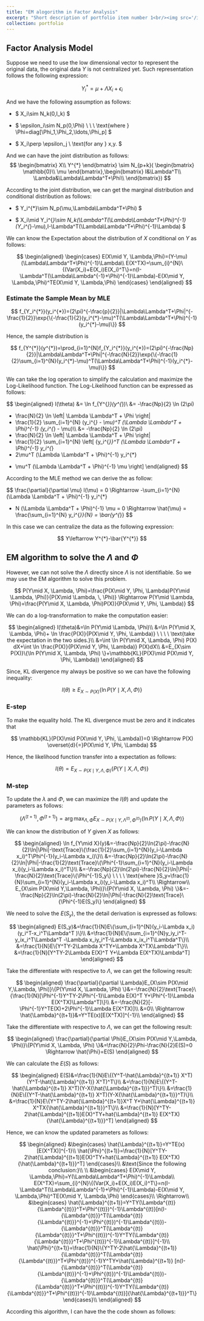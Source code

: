 ```yaml
---
title: "EM alogorithm in Factor Analysis"
excerpt: "Short description of portfolio item number 1<br/><img src='/images/500x300.png'>" 
collection: portfolio
---
```


## Factor Analysis Model

Suppose we need to use the low dimensional vector to represent the
original data, the original data $Y$ is not centralized yet. Such
representation follows the following expression:

$$
Y_i^{*}=\mu+\Lambda X_i+\epsilon_i
$$

And we have the following assumption as follows:

-   $
    X_i\sim N_k(0,I_k) 
    $

-   $
    \epsilon_i\sim N_p(0,\Phi) \ \ \ \text{where } \Phi=diag[\Phi_1,\Phi_2,\ldots,\Phi_p]
    $

-   $
    X_i\perp \epsilon_j \ \text{for any } x,y.
    $

And we can have the joint distribution as follows:
$$
\begin{bmatrix}
X\\
Y^{*}
\end{bmatrix}
\sim N_{p+k}(
\begin{bmatrix}
\mathbb{0}\\
\mu
\end{bmatrix},\begin{bmatrix}
I&\Lambda^T\\
\Lambda&\Lambda\Lambda^T+\Phi\\
\end{bmatrix})
$$

According to the joint distribution, we can get the marginal
distribution and conditional distribution as follows:

-   $
    Y_i^{*}\sim N_p(\mu,\Lambda\Lambda^T+\Phi)
    $

-   $
    X_i\mid Y_i^{*}\sim N_k(\Lambda^T(\Lambda\Lambda^T+\Phi)^{-1}(Y_i^{*}-\mu),I-\Lambda^T(\Lambda\Lambda^T+\Phi)^{-1}\Lambda)
    $

We can know the Expectation about the distribution of $X$ conditional on
$Y$ as follows:

$$
\begin{aligned}
\begin{cases}
E(X\mid Y, \Lambda,\Phi)=(Y-\mu)(\Lambda\Lambda^T+\Phi)^{-1}\Lambda\\
E(X^TX)=\sum_{i}^{N}\{(Var(X_i)+E(X_i)E(X_i)^T\}=n(I-\Lambda^T(\Lambda\Lambda^{-1}+\Phi)^{-1}\Lambda)-E(X\mid Y, \Lambda,\Phi)^TE(X\mid Y, \Lambda,\Phi)
\end{cases}
\end{aligned}
$$

### Estimate the Sample Mean by MLE

$$
f_{Y_i^{*}}(y_i^{*})=(2\pi)^{-\frac{p}{2}}|\Lambda\Lambda^T+\Phi|^{-\frac{1}{2}}\exp{\{-\frac{1}{2}(y_i^{*}-\mu)^T(\Lambda\Lambda^T+\Phi)^{-1}(y_i^{*}-\mu)\}}
$$

Hence, the sample distribution is

$$
f_{Y^{*}}(y^{*})=\prod_{i=1}^{N}f_{Y_i^{*}}(y_i^{*})=(2\pi)^{-\frac{Np}{2}}|\Lambda\Lambda^T+\Phi|^{-\frac{N}{2}}\exp{\{-\frac{1}{2}\sum_{i=1}^{N}(y_i^{*}-\mu)^T(\Lambda\Lambda^T+\Phi)^{-1}(y_i^{*}-\mu)\}}
$$

We can take the log operation to simplify the calculation and maximize
the Log-Likelihood function. The Log-Likelihood function can be
expressed as follows:

$$
\begin{aligned} 
l(\theta) &= \ln f_{Y^{*}}(y^{*})\\
&= -\frac{Np}{2} \ln (2\pi) 
   - \frac{N}{2} \ln \left| \Lambda \Lambda^T + \Phi \right|
   - \frac{1}{2} \sum_{i=1}^{N} (y_i^{*} - \mu)^T (\Lambda \Lambda^T + \Phi)^{-1} (y_i^{*} - \mu)\\\\
&= -\frac{Np}{2} \ln (2\pi) 
   - \frac{N}{2} \ln \left| \Lambda \Lambda^T + \Phi \right|
   - \frac{1}{2} \sum_{i=1}^{N} \left[ {y_i^{*}}^T (\Lambda \Lambda^T + \Phi)^{-1} y_i^{*} 
   - 2\mu^T (\Lambda \Lambda^T + \Phi)^{-1} y_i^{*} 
   + \mu^T (\Lambda \Lambda^T + \Phi)^{-1} \mu \right]
\end{aligned}
$$

According to the MLE method we can derive the as follow:

$$
\frac{\partial}{\partial \mu} l(\mu) = 0 
\Rightarrow
-\sum_{i=1}^{N} (\Lambda \Lambda^T + \Phi)^{-1} y_i^{*}
+ N (\Lambda \Lambda^T + \Phi)^{-1} \mu = 0
\Rightarrow
\hat{\mu} = \frac{\sum_{i=1}^{N} y_i^{*}}{N} = \bar{y^{*}}
$$

In this case we can centralize the data as the following expression:

$$
Y\leftarrow Y^{*}-\bar{Y^{*}}
$$

## EM algorithm to solve the $\Lambda$ and $\Phi$

However, we can not solve the $\Lambda$ directly since $\Lambda$ is not
identifiable. So we may use the EM algorithm to solve this problem.

$$
P(Y\mid X, \Lambda, \Phi)=\frac{P(X\mid Y, \Phi, \Lambda)P(Y\mid \Lambda, \Phi)}{P(X\mid \Lambda, \, \Phi)} \Rightarrow P(Y\mid \Lambda, \Phi)=\frac{P(Y\mid X, \Lambda, \Phi)P(X)}{P(X\mid Y, \Phi, \Lambda)}
$$

We can do a log-transformation to make the computation easier:

$$
\begin{aligned}
l(\theta)&=\ln P(Y\mid \Lambda, \Phi)\\
&=\ln P(Y\mid X, \Lambda, \Phi)+ \ln \frac{P(X)}{P(X\mid Y, \Phi, \Lambda)} \ \ \ \ \text{take the expectation in the two sides.}\\
&=\int \ln P(Y\mid X, \Lambda, \Phi) P(X) dX+\int \ln \frac{P(X)}{P(X\mid Y, \Phi, \Lambda)} P(X)dX\\
&=E_{X\sim P(X)}\{\ln P(Y\mid X, \Lambda, \Phi) \}+\mathbb{KL}(P(X)\mid P(X\mid Y, \Phi, \Lambda))
\end{aligned}
$$

Since, KL divergence my always be positive so we can have the following
inequality:

$$
l(\theta)\geq E_{X\sim P(X)}\{\ln P(Y\mid X, \Lambda, \Phi) \}
$$

### E-step

To make the equality hold. The KL divergence must be zero and it
indicates that

$$
\mathbb{KL}(P(X)\mid P(X\mid Y, \Phi, \Lambda))=0 \Rightarrow P(X) \overset{d}{=}P(X\mid Y, \Phi, \Lambda)
$$

Hence, the likelihood function transfer into a expectation as follows:

$$
l(\theta)=E_{X\sim P(X\mid Y,\Lambda, \Phi)}\{P(Y\mid X, \Lambda, \Phi) \}
$$

### M-step

To update the $\lambda$ and $\Phi$, we can maximize the $l(\theta)$ and
update the parameters as follows:

$$
(\Lambda^{(t+1)},\Phi^{(t+1)})=\arg\max_{\Lambda,\Phi}E_{X\sim  P(X\mid Y,\Lambda^{(t)}, \Phi^{(t)})}\{\ln P(Y\mid X, \Lambda, \Phi) \}
$$

We can know the distribution of $Y$ given $X$ as follows:

$$
\begin{aligned}
\ln f_{Y\mid X}(y)&=-\frac{Np}{2}\ln(2\pi)-\frac{N}{2}\ln|\Phi|-\text{Trace}\{\frac{1}{2}\sum_{i=1}^{N}(y_i-\Lambda x_i)^T\Phi^{-1}(y_i-\Lambda x_i)\}\\
&=-\frac{Np}{2}\ln(2\pi)-\frac{N}{2}\ln|\Phi|-\frac{1}{2}\text{Trace}\{\Phi^{-1}\sum_{i=1}^{N}(y_i-\Lambda x_i)(y_i-\Lambda x_i)^T\}\\
&=-\frac{Np}{2}\ln(2\pi)-\frac{N}{2}\ln|\Phi|-\frac{N}{2}\text{Trace}\{\Phi^{-1}S_y\} \ \ \ \ \text{where }S_y=\frac{1}{N}\sum_{i=1}^{N}(y_i-\Lambda x_i)(y_i-\Lambda x_i)^T\\
\Rightarrow\\
E_{X\sim P(X\mid Y,\Lambda, \Phi)}\{P(Y\mid X, \Lambda, \Phi) \}&=-\frac{Np}{2}\ln(2\pi)-\frac{N}{2}\ln|\Phi|-\frac{N}{2}\text{Trace}\{\Phi^{-1}E(S_y)\}
\end{aligned}
$$

We need to solve the $E(S_y)$, the the detail derivation is expressed as
follows:

$$
\begin{aligned}
E(S_y)&=\frac{1}{N}E\{\sum_{i=1}^{N}(y_i-\Lambda x_i)(y_i^T-x_i^T\Lambda^T )\}\\
&=\frac{1}{N}E\{\sum_{i=1}^{N}y_iy_i^T-y_ix_i^T\Lambda^T -\Lambda x_iy_i^T-\Lambda x_ix_i^T\Lambda^T\}\\
&=\frac{1}{N}E\{Y^TY-2\Lambda X^TY+\Lambda X^TX\Lambda^T\}\\
&=\frac{1}{N}[Y^TY-2\Lambda E(X)^T Y+\Lambda E(X^TX)\Lambda^T]
\end{aligned}
$$

Take the differentiate with respective to $\Lambda$, we can get the
following result:

$$
\begin{aligned}
\frac{\partial}{\partial \Lambda}E_{X\sim P(X\mid Y,\Lambda, \Phi)}\{P(Y\mid X, \Lambda, \Phi) \}&=-\frac{N}{2}\text{Trace}\{\frac{1}{N}[\Phi^{-1}Y^TY-2\Phi^{-1}\Lambda E(X)^T Y+\Phi^{-1}\Lambda E(X^TX)\Lambda^T]\}\\
&=-\frac{N}{2}[-\Phi^{-1}Y^TE(X)+2\Phi^{-1}\Lambda E(X^TX)]\\
&=0\\
\Rightarrow \hat{\Lambda}^{(t+1)}&=Y^TE(x)[E(X^TX)]^{-1}\\
\end{aligned}
$$

Take the differentiate with respective to $\Lambda$, we can get the
following result:

$$
\begin{aligned}
\frac{\partial}{\partial \Phi}E_{X\sim P(X\mid Y,\Lambda, \Phi)}\{P(Y\mid X, \Lambda, \Phi) \}&=\frac{N}{2}\Phi-\frac{N}{2}E(S)=0 \Rightarrow \hat{\Phi}=E(S)
\end{aligned}
$$

We can calculate the $E(S)$ as follows:

$$
\begin{aligned}
E(S)&=\frac{1}{N}E\{(Y^T-\hat{\Lambda}^{(t+1)} X^T)(Y^T-\hat{\Lambda}^{(t+1)} X^T)^T\}\\
&=\frac{1}{N}E\{(Y^T-\hat{\Lambda}^{(t+1)} X^T)(Y-X{\hat{\Lambda}^{(t+1)}}^T)\}\\
&=\frac{1}{N}E\{(Y^T-\hat{\Lambda}^{(t+1)} X^T)(Y-X{\hat{\Lambda}^{(t+1)}}^T)\}\\
&=\frac{1}{N}E\{Y^TY-2\hat{\Lambda}^{(t+1)}X^T Y+\hat{\Lambda}^{(t+1)} X^TX{\hat{\Lambda}^{(t+1)}}^T\}\\
&=\frac{1}{N}[Y^TY-2\hat{\Lambda}^{(t+1)}E(X)^TY+hat{\Lambda}^{(t+1)} E(X^TX){\hat{\Lambda}^{(t+1)}}^T]
\end{aligned}
$$

Hence, we can know the updated parameters as follows:

$$
\begin{aligned}
&\begin{cases}
\hat{\Lambda}^{(t+1)}=Y^TE(x)[E(X^TX)]^{-1}\\
\hat{\Phi}^{(t+1)}=\frac{1}{N}[Y^TY-2\hat{\Lambda}^{(t+1)}E(X)^TY+hat{\Lambda}^{(t+1)} E(X^TX){\hat{\Lambda}^{(t+1)}}^T]
\end{cases}\\
&\text{Since the following conclusion:}\\
\\
&\begin{cases}
E(X\mid Y, \Lambda,\Phi)=Y(\Lambda\Lambda^T+\Phi)^{-1}\Lambda\\
E(X^TX)=\sum_{i}^{N}\{(Var(X_i)+E(X_i)E(X_i)^T\}=n(I-\Lambda^T(\Lambda\Lambda^{-1}+\Phi)^{-1}\Lambda)-E(X\mid Y, \Lambda,\Phi)^TE(X\mid Y, \Lambda,\Phi)
\end{cases}\\
\Rightarrow\\
&\begin{cases}
\hat{\Lambda}^{(t+1)}=Y^TY(\Lambda^{(t)}{\Lambda^{(t)}}^T+\Phi^{(t)})^{-1}\Lambda^{(t)}[n(I-{\Lambda^{(t)}}^T(\Lambda^{(t)}{\Lambda^{(t)}}^{-1}+\Phi^{(t)})^{-1}\Lambda^{(t)})-{\Lambda^{(t)}}^T(\Lambda^{(t)}{\Lambda^{(t)}}^T+\Phi^{(t)})^{-1}Y^TY(\Lambda^{(t)}{\Lambda^{(t)}}^T+\Phi^{(t)})^{-1}\Lambda^{(t)}]^{-1}\\
\hat{\Phi}^{(t+1)}=\frac{1}{N}\{Y^TY-2\hat{\Lambda}^{(t+1)}{\Lambda^{(t)}}^T(\Lambda^{(t)}{\Lambda^{(t)}}^T+\Phi^{(t)})^{-1}Y^TY+\hat{\Lambda}^{(t+1)} [n(I-{\Lambda^{(t)}}^T(\Lambda^{(t)}{\Lambda^{(t)}}^{-1}+\Phi^{(t)})^{-1}\Lambda^{(t)})-{\Lambda^{(t)}}^T(\Lambda^{(t)}{\Lambda^{(t)}}^T+\Phi^{(t)})^{-1}Y^TY(\Lambda^{(t)}{\Lambda^{(t)}}^T+\Phi^{(t)})^{-1}\Lambda^{(t)}]{\hat{\Lambda}^{(t+1)}}^T\}
\end{cases}\\
\end{aligned}
$$

According this algorithm, I can have the the code shown as follows:

```{r}


```
